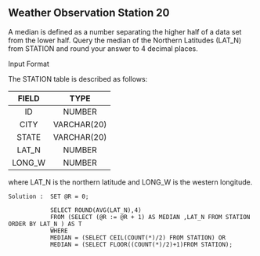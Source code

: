 ## Weather Observation Station 20
A median is defined as a number separating the higher half of a data set from the lower half. Query the median of the Northern Latitudes (LAT_N) from STATION
and round your answer to 4 decimal places.

Input Format

The STATION table is described as follows:

| FIELD | TYPE |
| :---: | :---: |
| ID | NUMBER |
| CITY | VARCHAR(20) |
| STATE | VARCHAR(20) |
| LAT_N | NUMBER |
| LONG_W | NUMBER |
where LAT_N is the northern latitude and LONG_W is the western longitude.

    Solution :  SET @R = 0;

                SELECT ROUND(AVG(LAT_N),4)
                FROM (SELECT (@R := @R + 1) AS MEDIAN ,LAT_N FROM STATION ORDER BY LAT_N ) AS T 
                WHERE 
                MEDIAN = (SELECT CEIL(COUNT(*)/2) FROM STATION) OR
                MEDIAN = (SELECT FLOOR((COUNT(*)/2)+1)FROM STATION);
